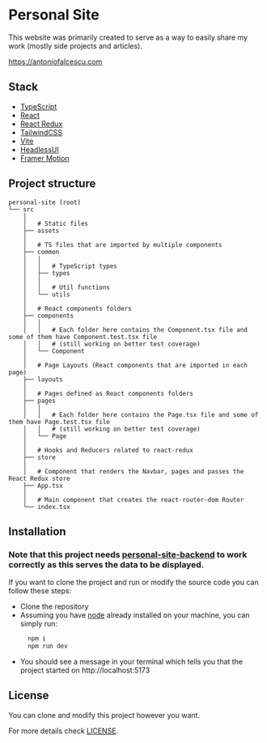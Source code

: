 # Personal Site

This website was primarily created to serve as a way to easily share my work (mostly side projects and articles).

https://antoniofalcescu.com

## Stack
  
  - [TypeScript](https://www.typescriptlang.org)
  - [React](https://react.dev)
  - [React Redux](https://react-redux.js.org)
  - [TailwindCSS](https://tailwindcss.com)
  - [Vite](https://vitejs.dev)
  - [HeadlessUI](https://headlessui.com)
  - [Framer Motion](https://www.framer.com/motion/)

## Project structure

```
personal-site (root)
└── src
    │ 
    │   # Static files
    ├── assets
    │
    │   # TS files that are imported by multiple components
    ├── common
    │   │ 
    │   │   # TypeScript types
    │   ├── types
    │   │
    │   │   # Util functions 
    │   └── utils
    │
    │   # React components folders
    ├── components
    │   │ 
    │   │   # Each folder here contains the Component.tsx file and some of them have Component.test.tsx file 
    │   │   # (still working on better test coverage)
    │   └── Component
    │
    │   # Page Layouts (React components that are imported in each page)
    ├── layouts
    │
    │   # Pages defined as React components folders
    ├── pages
    │   │ 
    │   │   # Each folder here contains the Page.tsx file and some of them have Page.test.tsx file
    │   │   # (still working on better test coverage)
    │   └── Page
    │
    │   # Hooks and Reducers related to react-redux 
    ├── store
    │
    │   # Component that renders the Navbar, pages and passes the React Redux store
    ├── App.tsx
    │
    │   # Main component that creates the react-router-dom Router 
    └── index.tsx
```


## Installation

### Note that this project needs [personal-site-backend](https://github.com/Rodioo/personal-site-backend) to work correctly as this serves the data to be displayed.

If you want to clone the project and run or modify the source code you can follow these steps:
  - Clone the repository
  - Assuming you have [node](https://nodejs.org/en) already installed on your machine, you can simply run:
    ```bash
      npm i
      npm run dev
    ```
  - You should see a message in your terminal which tells you that the project started on http://localhost:5173

## License

You can clone and modify this project however you want.

For more details check [LICENSE](https://github.com/Rodioo/personal-site/blob/main/LICENSE).
